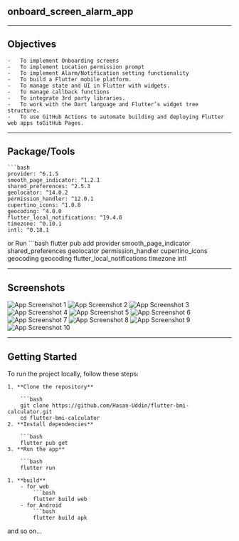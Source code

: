 ## onboard_screen_alarm_app

---

## Objectives

    -   To implement Onboarding screens
    -   To implement Location permission prompt
    -   To implement Alarm/Notification setting functionality
    -   To build a Flutter mobile platform.
    -   To manage state and UI in Flutter with widgets.
    -   To manage callback functions
    -   To integrate 3rd party libraries.
    -   To work with the Dart language and Flutter’s widget tree structure.
    -   To use GitHub Actions to automate building and deploying Flutter web apps toGitHub Pages.

---

## Package/Tools

    ```bash
    provider: ^6.1.5
    smooth_page_indicator: ^1.2.1
    shared_preferences: ^2.5.3
    geolocator: ^14.0.2
    permission_handler: ^12.0.1
    cupertino_icons: ^1.0.8
    geocoding: ^4.0.0
    flutter_local_notifications: ^19.4.0
    timezone: ^0.10.1
    intl: ^0.18.1
    
or Run 
    ```bash
    flutter pub add provider smooth_page_indicator shared_preferences geolocator permission_handler cupertino_icons geocoding geocoding flutter_local_notifications timezone intl

---

## Screenshots

![App Screenshot 1](https://github.com/user-attachments/assets/52366c06-2695-4acb-a774-87a49cd52347)
![App Screenshot 2](https://github.com/user-attachments/assets/ec3108b4-6e5c-47f1-94d6-b833d17e0de9)
![App Screenshot 3](https://github.com/user-attachments/assets/f67dfaa3-56f7-44a0-ab92-11add72a29d4)
![App Screenshot 4](https://github.com/user-attachments/assets/38cbff34-287e-4132-88fb-7e8b1ca63451)
![App Screenshot 5](https://github.com/user-attachments/assets/01ccdca5-b9e1-4fdd-a43e-80d26af5cd84)
![App Screenshot 6](https://github.com/user-attachments/assets/c580bbd1-3e4a-4938-a4fb-ea6f31b13084)
![App Screenshot 7](https://github.com/user-attachments/assets/469413fa-dc64-4456-a381-ab7d467530b1)
![App Screenshot 8](https://github.com/user-attachments/assets/abc97fe8-4303-4804-b14e-07aecaaf01aa)
![App Screenshot 9](https://github.com/user-attachments/assets/cdb15114-89e7-4c76-a317-a14608897835)
![App Screenshot 10](https://github.com/user-attachments/assets/a51582cb-ca2b-49c7-b26a-56817cde2e08)

---

## Getting Started

To run the project locally, follow these steps:

    1. **Clone the repository**

        ```bash
        git clone https://github.com/Hasan-Uddin/flutter-bmi-calculator.git
        cd flutter-bmi-calculator
    2. **Install dependencies**

        ```bash
        flutter pub get
    3. **Run the app**

        ```bash
        flutter run

    1. **build**
        - for web
            ```bash
            flutter build web
        - for Android
            ```bash
            flutter build apk

and so on...

```

```
